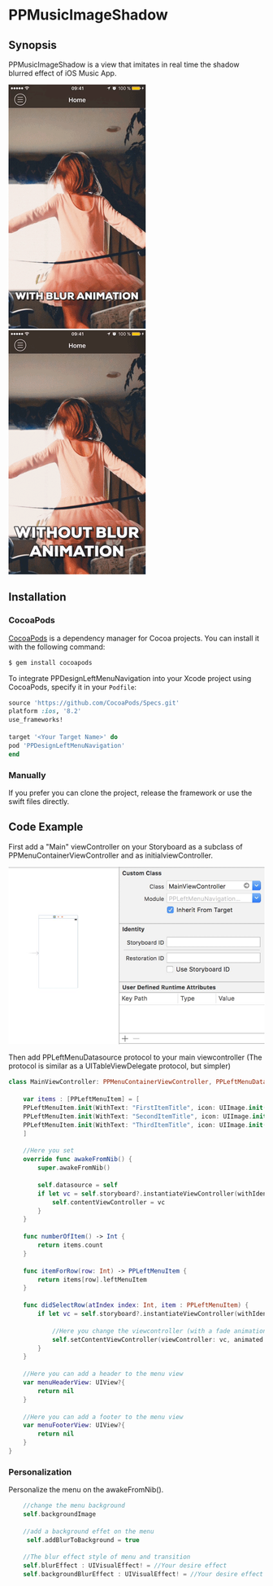 # PPMusicImageShadow

## Synopsis

PPMusicImageShadow is a view that imitates in real time the shadow blurred effect of iOS Music App.

![alt tag](https://github.com/PierrePerrin/PPDesignLeftMenuNavigation/blob/master/Screens/RX0Ntmg15oKo8.gif)
![alt tag](https://github.com/PierrePerrin/PPDesignLeftMenuNavigation/blob/master/Screens/hsGfPRX6aHwYM.gif)

## Installation

### CocoaPods

[CocoaPods](http://cocoapods.org) is a dependency manager for Cocoa projects. You can install it with the following command:

```bash
$ gem install cocoapods
```
To integrate PPDesignLeftMenuNavigation into your Xcode project using CocoaPods, specify it in your `Podfile`:

```ruby
source 'https://github.com/CocoaPods/Specs.git'
platform :ios, '8.2'
use_frameworks!

target '<Your Target Name>' do
pod 'PPDesignLeftMenuNavigation'
end
```
### Manually

If you prefer  you can clone the project, release the framework or use the swift files directly.

## Code Example


First add a "Main" viewController on your Storyboard as a subclass of PPMenuContainerViewController and as initialviewController. 

![alt tag](https://github.com/PierrePerrin/PPDesignLeftMenuNavigation/blob/master/Screens/Storyboard.jpg)

Then add PPLeftMenuDatasource protocol to your main viewcontroller (The protocol is similar as a UITableViewDelegate protocol, but simpler)

```swift
class MainViewController: PPMenuContainerViewController, PPLeftMenuDatasource {

    var items : [PPLeftMenuItem] = [
    PPLeftMenuItem.init(WithText: "FirstItemTitle", icon: UIImage.init(named: "FirstIcon")),
    PPLeftMenuItem.init(WithText: "SecondItemTitle", icon: UIImage.init(named: "SecondIcon")),
    PPLeftMenuItem.init(WithText: "ThirdItemTitle", icon: UIImage.init(named: "ThirdIcon"))
    ]

    //Here you set 
    override func awakeFromNib() {
        super.awakeFromNib()

        self.datasource = self
        if let vc = self.storyboard?.instantiateViewController(withIdentifier: "YourViewControllerIdentifierForYourFirstItem"){
            self.contentViewController = vc
        }
    }

    func numberOfItem() -> Int {
        return items.count
    }

    func itemForRow(row: Int) -> PPLeftMenuItem {
        return items[row].leftMenuItem
    }

    func didSelectRow(atIndex index: Int, item : PPLeftMenuItem) {
        if let vc = self.storyboard?.instantiateViewController(withIdentifier: "viewControllerForSelectedRow"){

            //Here you change the viewcontroller (with a fade animation or a blur transition)
            self.setContentViewController(viewController: vc, animated: true,blurTransition: true)
        }
    }

    //Here you can add a header to the menu view
    var menuHeaderView: UIView?{
        return nil
    }

    //Here you can add a footer to the menu view
    var menuFooterView: UIView?{
        return nil
    }
}
```

### Personalization

Personalize the menu on the awakeFromNib().
```swift
    //change the menu background
    self.backgroundImage 

    //add a background effet on the menu
     self.addBlurToBackground = true
    
    //The blur effect style of menu and transition
    self.blurEffect : UIVisualEffect! = //Your desire effect
    self.backgroundBlurEffect : UIVisualEffect! = //Your desire effect


```
